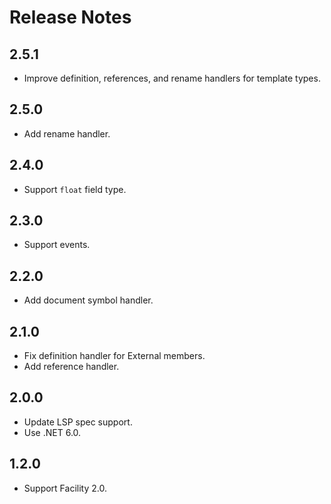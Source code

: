 # Release Notes

## 2.5.1

- Improve definition, references, and rename handlers for template types.

## 2.5.0

- Add rename handler.

## 2.4.0

- Support `float` field type.

## 2.3.0

- Support events.

## 2.2.0

- Add document symbol handler.

## 2.1.0

- Fix definition handler for External members.
- Add reference handler.

## 2.0.0

- Update LSP spec support.
- Use .NET 6.0.

## 1.2.0

- Support Facility 2.0.

